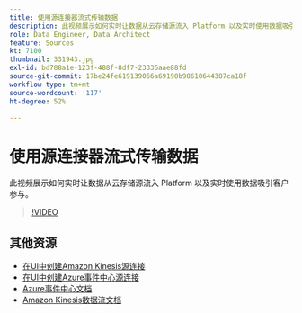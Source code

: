 ```yaml
---
title: 使用源连接器流式传输数据
description: 此视频展示如何实时让数据从云存储源流入 Platform 以及实时使用数据吸引客户参与。
role: Data Engineer, Data Architect
feature: Sources
kt: 7100
thumbnail: 331943.jpg
exl-id: bd788a1e-123f-488f-8df7-23336aae88fd
source-git-commit: 17be24fe619139056a69190b98610644387ca18f
workflow-type: tm+mt
source-wordcount: '117'
ht-degree: 52%

---
```


# 使用源连接器流式传输数据

此视频展示如何实时让数据从云存储源流入 Platform 以及实时使用数据吸引客户参与。


>[!VIDEO](https://video.tv.adobe.com/v/331943?quality=12&learn=on)

## 其他资源

* [在UI中创建Amazon Kinesis源连接](https://experienceleague.adobe.com/docs/experience-platform/sources/ui-tutorials/create/cloud-storage/kinesis.html)
* [在UI中创建Azure事件中心源连接](https://experienceleague.adobe.com/docs/experience-platform/sources/ui-tutorials/create/cloud-storage/eventhub.html)
* [Azure事件中心文档](https://docs.microsoft.com/en-us/azure/event-hubs/)
* [Amazon Kinesis数据流文档](https://docs.aws.amazon.com/kinesis/index.html)
